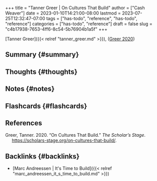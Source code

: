 +++
title = "Tanner Greer | On Cultures That Build"
author = ["Cash Weaver"]
date = 2023-01-10T14:21:00-08:00
lastmod = 2023-07-25T12:32:47-07:00
tags = ["has-todo", "reference", "has-todo", "reference"]
categories = ["has-todo", "reference"]
draft = false
slug = "c4b17938-7653-4ff6-8c54-5b76904b1a5f"
+++

[Tanner Greer]({{< relref "tanner_greer.md" >}}), (<a href="#citeproc_bib_item_1">Greer 2020</a>)


## Summary {#summary}


## Thoughts {#thoughts}


## Notes {#notes}


## Flashcards {#flashcards}

## References

<style>.csl-entry{text-indent: -1.5em; margin-left: 1.5em;}</style><div class="csl-bib-body">
  <div class="csl-entry"><a id="citeproc_bib_item_1"></a>Greer, Tanner. 2020. “On Cultures That Build.” <i>The Scholar’s Stage</i>. <a href="https://scholars-stage.org/on-cultures-that-build/">https://scholars-stage.org/on-cultures-that-build/</a>.</div>
</div>


## Backlinks {#backlinks}

-   [Marc Andreessen | It's Time to Build]({{< relref "marc_andreessen_it_s_time_to_build.md" >}})
